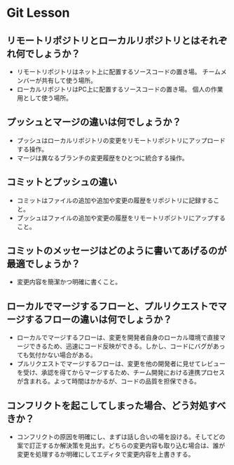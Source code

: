 # Git Lesson

## リモートリポジトリとローカルリポジトリとはそれぞれ何でしょうか？
* リモートリポジトリはネット上に配置するソースコードの置き場。
チームメンバーが共有して使う場所。
* ローカルリポジトリはPC上に配置するソースコードの置き場。
個人の作業用として使う場所。

## プッシュとマージの違いは何でしょうか？
* プッシュはローカルリポジトリの変更をリモートリポジトリにアップロードする操作。
* マージは異なるブランチの変更履歴をひとつに統合する操作。

## コミットとプッシュの違い
* コミットはファイルの追加や追加や変更の履歴をリポジトリに記録すること。
* プッシュはファイルの追加や変更の履歴をリモートリポジトリにアップすること。

## コミットのメッセージはどのように書いてあげるのが最適でしょうか？
* 変更内容を簡潔かつ明確に書くこと。

## ローカルでマージするフローと、プルリクエストでマージするフローの違いは何でしょうか？
* ローカルでマージするフローは、変更を開発者自身のローカル環境で直接マージできるため、迅速にコード反映ができる。しかし、コードにバグがあっても気付かない場合がある。
* プルリクエストでマージするフローは、変更を他の開発者に見せてレビューを受け、承認を得てからマージするため、チーム開発における連携プロセスが含まれる。よって時間はかかるが、コードの品質を担保できる。

## コンフリクトを起こしてしまった場合、どう対処すべきか？
* コンフリクトの原因を明確にし、まずは話し合いの場を設ける。そしてどの案で訂正するか解決策を見出す。どちらの変更内容も取り込む場合は、誰が変更を処理するか明確にしてエディタで変更内容を上書きする。

